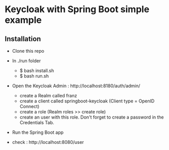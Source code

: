 # Keycloak with Spring Boot simple example

## Installation
- Clone this repo

- In ./run folder
  - $ bash install.sh
  - $ bash run.sh

- Open the Keycloak Admin : http://localhost:8180/auth/admin/
  - create a Realm called franz
  - create a client called springboot-keycloak (Client type = OpenID Connect)
  - create a role (Realm roles >> create role)
  - create an user with this role. Don't forget to create a password in the Credentials Tab.

- Run the Spring Boot app

- check : http://localhost:8080/user
